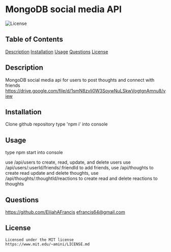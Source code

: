 # MongoDB social media API
  ![License](https://img.shields.io/badge/license-MIT-yellowgreen.svg)
  ## Table of Contents
  [Description](#description)
  [Installation](#installation)
  [Usage](#usage)
  [Questions](questions)
  [License](license)

  ## Description
  MongoDB social media api for users to post thoughts and connect with friends
  https://drive.google.com/file/d/1smN8zvli0W3SoywNuLSkwVogtgnAmnu8/view
  
  ## Installation
  Clone github repository
  type 'npm i' into console

  ## Usage
  type npm start into console

  use /api/users to create, read, update, and delete users
  use /api/users/:userId/friends/:friendId to add friends,
  use /api/thoughts to create read update and delete thoughts,
  use /api/thoughts/:thoughtId/reactions to create read and delete reactions to thoughts

  ## Questions
  https://github.com/ElijahAFrancis
  efrancis64@gmail.com

  ## License
    Licensed under the MIT license
    https://www.mit.edu/~amini/LICENSE.md
  